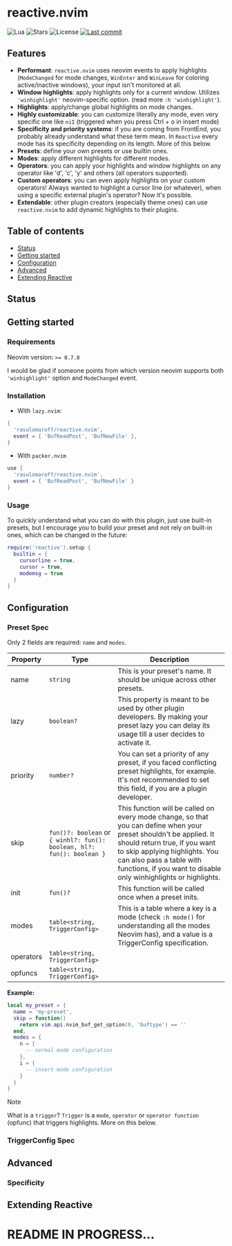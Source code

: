 # reactive.nvim

![Lua](https://img.shields.io/badge/Made%20with%20Lua-blueviolet.svg?style=for-the-badge&logo=lua)
![Stars](https://img.shields.io/github/stars/rasulomaroff/reactive.nvim?style=for-the-badge)
![License](https://img.shields.io/github/license/rasulomaroff/reactive.nvim?style=for-the-badge)
[![Last commit](https://img.shields.io/github/last-commit/ecosse3/nvim?style=for-the-badge)](https://github.com/ecosse3/nvim/commits/master)

## Features

- **Performant**: `reactive.nvim` uses neovim events to apply highlights (`ModeChanged` for mode changes, `WinEnter` and `WinLeave` for coloring active/inactive windows), your input isn't monitored at all.
- **Window highlights**: apply highlights only for a current window. Utilizes `'winhighlight'` neovim-specific option. (read more `:h 'winhighlight'`).
- **Highlights**: apply/change global highlights on mode changes.
- **Highly customizable**: you can customize literally any mode, even very specific one like `niI` (triggered when you press Ctrl + o in insert mode)
- **Specificity and priority systems**: if you are coming from FrontEnd, you probably already understand what these term mean. In `Reactive` every mode has its specificity depending on its length. More of this below.
- **Presets**: define your own presets or use builtin ones.
- **Modes**: apply different highlights for different modes.
- **Operators**: you can apply your highlights and window highlights on any operator like 'd', 'c', 'y' and others (all operators supported).
- **Custom operators**: you can even apply highlights on your custom operators! Always wanted to highlight a cursor line (or whatever), when using a specific external plugin's operator? Now it's possible.
- **Extendable**: other plugin creators (especially theme ones) can use `reactive.nvim` to add dynamic highlights to their plugins.

## Table of contents

- [Status](#status)
- [Getting started](#getting-started)
- [Configuration](#configuration)
- [Advanced](#advanced)
- [Extending Reactive](#extending-reactive)

## Status
## Getting started
### Requirements
Neovim version: `>= 0.7.0`

I would be glad if someone points from which version neovim supports both `'winhighlight'` option and `ModeChanged` event.

### Installation

- With `lazy.nvim`: 
```lua
{
  'rasulomaroff/reactive.nvim',
  event = { 'BufReadPost', 'BufNewFile' },
}
```

- With `packer.nvim`
```lua
use {
  'rasulomaroff/reactive.nvim',
  event = { 'BufReadPost', 'BufNewFile' }
}
```

### Usage

To quickly understand what you can do with this plugin, just use built-in presets, but I encourage you to build your preset and not rely on built-in ones, which can be changed in the future:

```lua
require('reactive').setup {
  builtin = {
    cursorline = true,
    cursor = true,
    modemsg = true
  }
}
```

## Configuration

### Preset Spec

Only 2 fields are required: `name` and `modes`.

| Property  | Type                                                                   | Description                                                                     |
|-----------|------------------------------------------------------------------------|---------------------------------------------------------------------------------|
| name      | `string`                                                               | This is your preset's name. It should be unique across other presets. |
| lazy      | `boolean?`                                                             | This property is meant to be used by other plugin developers. By making your preset lazy you can delay its usage till a user decides to activate it. |
| priority  | `number?`                                                              | You can set a priority of any preset, if you faced conflicting preset highlights, for example. It's not recommended to set this field, if you are a plugin developer. |
| skip      | `fun()?: boolean` or `{ winhl?: fun(): boolean, hl?: fun(): boolean }` | This function will be called on every mode change, so that you can define when your preset shouldn't be applied. It should return true, if you want to skip applying highlights. You can also pass a table with functions, if you want to disable only winhighlights or highlights. |
| init      | `fun()?`                                                               | This function will be called once when a preset inits.                                                                       |
| modes     | `table<string, TriggerConfig>`                                         | This is a table where a key is a mode (check `:h mode()` for understanding all the modes Neovim has), and a value is a TriggerConfig specification.  |
| operators | `table<string, TriggerConfig>`||
| opfuncs   | `table<string, TriggerConfig>`||

**Example:**

```lua
local my_preset = {
  name = 'my-preset',
  skip = function()
    return vim.api.nvim_buf_get_option(0, 'buftype') == ''
  end,
  modes = {
    n = {
      -- normal mode configuration
    },
    i = {
      -- insert mode configuration
    }
  }
}
```

> [!NOTE]
> What is a `trigger`? `Trigger` is a `mode`, `operator` or `operator function` (opfunc) that triggers highlights. More on this below.

### TriggerConfig Spec

## Advanced

### Specificity

## Extending Reactive

# README IN PROGRESS...
